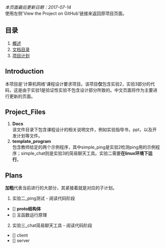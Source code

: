 ﻿_本页面最后更新日期：2017-07-14_   
使用左侧'View the Project on GitHub'链接来返回原项目页面。  

## 目录
1. [概述](#introduction)
2. [文档目录](#project_files)
3. [项目计划](#plans)


## Introduction  
本项目是'计算机网络'课程设计要求项目。该项目**仅**包含实验2，实验3部分的代码，这是由于实验1是验证性实验不包含设计部分所致的。中文页面将作为主要进行更新的页面。  

## Project_Files  
1. **Docs**  
该文件目录下包含课程设计的相关说明文件，例如实验指导书，ppt，以及开发计划等文件。  
2. **template_program**  
包含教师给定的两个示例程序，其中simple_ping是实验2检测ping用的示例程序；simple_chat则是实验3的简易聊天工具。实验二需要**在linux环境下运行**。  

## Plans  
**加粗**代表当前进行的大部分，其紧接着就是对应的子计划。  
1. 实验二_ping测试 - 阅读代码阶段  
- [] **proto结构体**  
- [] 主函数运行原理  

2. 实验三_chat简易聊天工具 - 阅读代码阶段  
- [] client  
- [] server  
